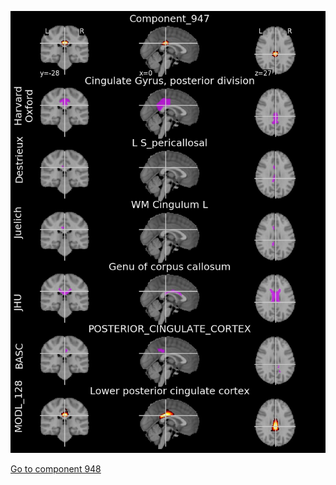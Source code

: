 


![947](preliminary/947.jpg "Component 947")

[Go to component 948](https://parietal-inria.github.io/MODL_atlas/1024/948 "Component 948")